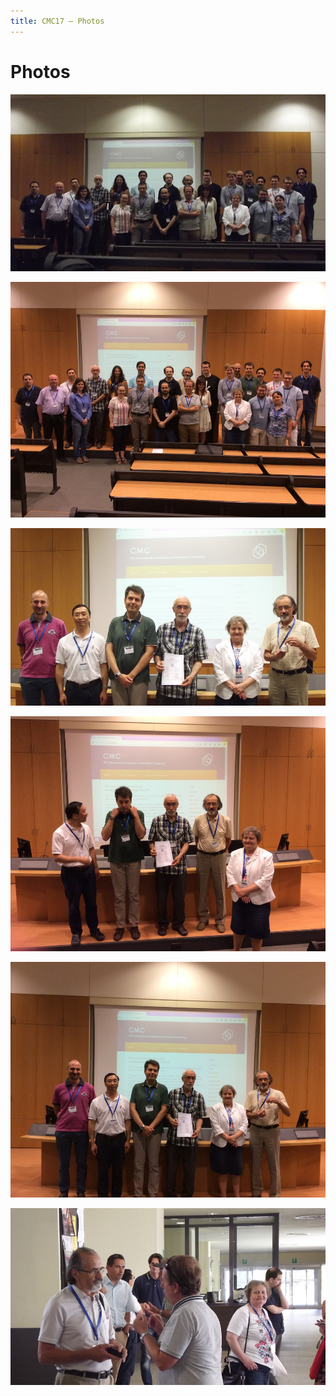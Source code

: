 ```yaml
---
title: CMC17 – Photos
---
```


Photos
======

[<img src="/photos/preview/small-img01.jpg" />](/photo/original/img01.jpg)

[<img src="/photos/preview/small-img02.jpg" />](/photo/original/img02.jpg)

[<img src="/photos/preview/small-img03.jpg" />](/photo/original/img03.jpg)

[<img src="/photos/preview/small-img04.jpg" />](/photo/original/img04.jpg)

[<img src="/photos/preview/small-img05.jpg" />](/photo/original/img05.jpg)

[<img src="/photos/preview/small-img06.jpg" />](/photo/original/img06.jpg)
